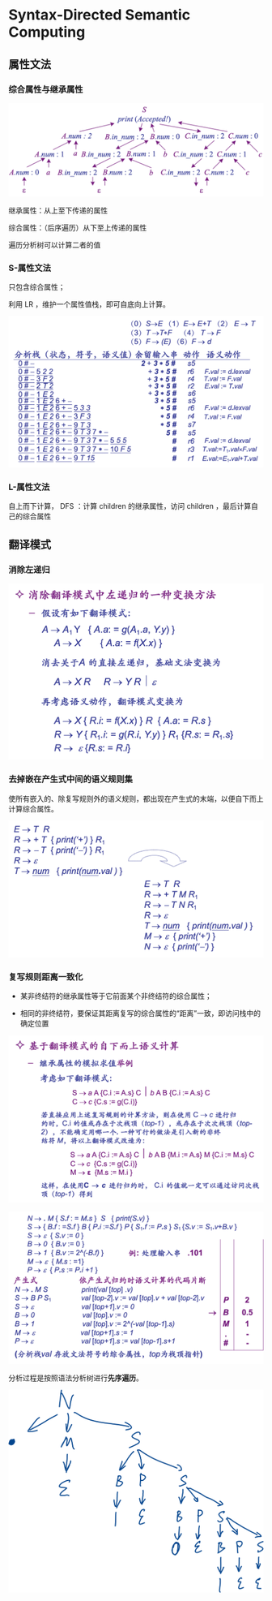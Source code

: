 # Syntax-Directed Semantic Computing

## 属性文法

### 综合属性与继承属性

![image-20220101090418128](syntax_directed.assets/image-20220101090418128.png)

继承属性：从上至下传递的属性

综合属性：（后序遍历）从下至上传递的属性

遍历分析树可以计算二者的值

### S-属性文法

只包含综合属性；

利用 LR ，维护一个属性值栈，即可自底向上计算。

![image-20220101090942276](syntax_directed.assets/image-20220101090942276.png)

### L-属性文法

自上而下计算， DFS ：计算 children 的继承属性，访问 children ，最后计算自己的综合属性



## 翻译模式

### 消除左递归

![image-20220101095235912](syntax_directed.assets/image-20220101095235912.png)

### 去掉嵌在产生式中间的语义规则集

使所有嵌入的、除复写规则外的语义规则，都出现在产生式的末端，以便自下而上计算综合属性。

![image-20220101095631331](syntax_directed.assets/image-20220101095631331.png)

### 复写规则距离一致化

- 某非终结符的继承属性等于它前面某个非终结符的综合属性；

- 相同的非终结符，要保证其距离复写的综合属性的“距离”一致，即访问栈中的确定位置

![image-20220103161710355](syntax_directed.assets/image-20220103161710355.png)

![image-20220101101858862](syntax_directed.assets/image-20220101101858862.png)

分析过程是按照语法分析树进行**先序遍历**。

![image-20220101102813424](syntax_directed.assets/image-20220101102813424.png)



